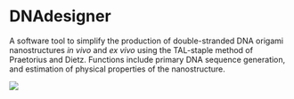 # DNAdesigner
A software tool to simplify the production of double-stranded DNA origami nanostructures *in vivo* and *ex vivo* using the TAL-staple method of Praetorius and Dietz. Functions include primary DNA sequence generation, and estimation of physical properties of the nanostructure.

<img src="https://github.com/malyalar/DNAdesigner/blob/master/Communications/Screencapture.PNG">
